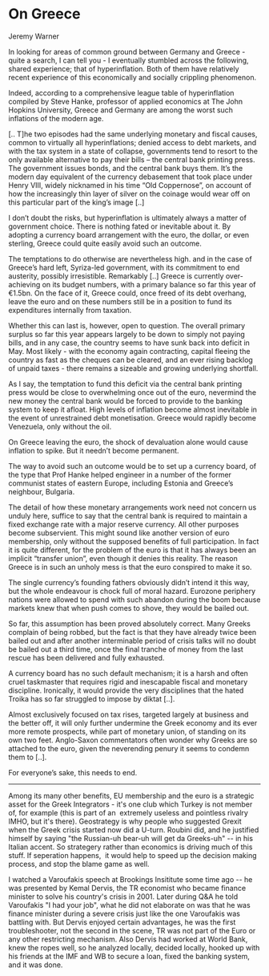 # On Greece

Jeremy Warner

In looking for areas of common ground between Germany and Greece - quite a search, I can tell you - I eventually stumbled across the following, shared experience; that of hyperinflation. Both of them have relatively recent experience of this economically and socially crippling phenomenon.

Indeed, according to a comprehensive league table of hyperinflation compiled by Steve Hanke, professor of applied economics at The John Hopkins University, Greece and Germany are among the worst such inflations of the modern age.

[.. T]he two episodes had the same underlying monetary and fiscal causes, common to virtually all hyperinflations; denied access to debt markets, and with the tax system in a state of collapse, governments tend to resort to the only available alternative to pay their bills – the central bank printing press. The government issues bonds, and the central bank buys them. It’s the modern day equivalent of the currency debasement that took place under Henry VIII, widely nicknamed in his time “Old Coppernose”, on account of how the increasingly thin layer of silver on the coinage would wear off on this particular part of the king’s image [..]

I don’t doubt the risks, but hyperinflation is ultimately always a matter of government choice. There is nothing fated or inevitable about it. By adopting a currency board arrangement with the euro, the dollar, or even sterling, Greece could quite easily avoid such an outcome.

The temptations to do otherwise are nevertheless high. and in the case of Greece’s hard left, Syriza-led government, with its commitment to end austerity, possibly irresistible. Remarkably [..] Greece is currently over-achieving on its budget numbers, with a primary balance so far this year of €1.5bn. On the face of it, Greece could, once freed of its debt overhang, leave the euro and on these numbers still be in a position to fund its expenditures internally from taxation.

Whether this can last is, however, open to question. The overall primary surplus so far this year appears largely to be down to simply not paying bills, and in any case, the country seems to have sunk back into deficit in May. Most likely - with the economy again contracting, capital fleeing the country as fast as the cheques can be cleared, and an ever rising backlog of unpaid taxes - there remains a sizeable and growing underlying shortfall.

As I say, the temptation to fund this deficit via the central bank printing press would be close to overwhelming once out of the euro, nevermind the new money the central bank would be forced to provide to the banking system to keep it afloat. High levels of inflation become almost inevitable in the event of unrestrained debt monetisation. Greece would rapidly become Venezuela, only without the oil.

On Greece leaving the euro, the shock of devaluation alone would cause inflation to spike. But it needn’t become permanent.

The way to avoid such an outcome would be to set up a currency board, of the type that Prof Hanke helped engineer in a number of the former communist states of eastern Europe, including Estonia and Greece’s neighbour, Bulgaria.

The detail of how these monetary arrangements work need not concern us unduly here, suffice to say that the central bank is required to maintain a fixed exchange rate with a major reserve currency. All other purposes become subservient. This might sound like another version of euro membership, only without the supposed benefits of full participation. In fact it is quite different, for the problem of the euro is that it has always been an implicit “transfer union”, even though it denies this reality. The reason Greece is in such an unholy mess is that the euro conspired to make it so.

The single currency’s founding fathers obviously didn’t intend it this way, but the whole endeavour is chock full of moral hazard. Eurozone periphery nations were allowed to spend with such abandon during the boom because markets knew that when push comes to shove, they would be bailed out.

So far, this assumption has been proved absolutely correct. Many Greeks complain of being robbed, but the fact is that they have already twice been bailed out and after another interminable period of crisis talks will no doubt be bailed out a third time, once the final tranche of money from the last rescue has been delivered and fully exhausted.

A currency board has no such default mechanism; it is a harsh and often cruel taskmaster that requires rigid and inescapable fiscal and monetary discipline. Ironically, it would provide the very disciplines that the hated Troika has so far struggled to impose by diktat [..].

Almost exclusively focused on tax rises, targeted largely at business and the better off, it will only further undermine the Greek economy and its ever more remote prospects, while part of monetary union, of standing on its own two feet. Anglo-Saxon commentators often wonder why Greeks are so attached to the euro, given the neverending penury it seems to condemn them to [..].

For everyone’s sake, this needs to end.


---

Among its many other benefits, EU membership and the euro is a strategic asset for the Greek Integrators - it's one club which Turkey is not member of, for example (this is part of an  extremely useless and pointless rivalry IMHO, but it's there). Geostrategy is why people who suggested Grexit when the Greek crisis started now did a U-turn. Roubini did, and he justified himself by saying "the Russian-uh bear-uh will get da Greeks-uh" -- in his Italian accent. So strategery rather than economics is driving much of this stuff. If seperation happens,  it would help to speed up the decision making process, and stop the blame game as well.

I watched a Varoufakis speech at Brookings Insititute some time ago -- he was presented by Kemal Dervis, the TR economist who became finance minister to solve his country's crisis in 2001. Later during Q&A he told Varoufakis "I had your job", what he did not elaborate on was that he was finance minister during a severe crisis just like the one Varoufakis was battling with. But Dervis enjoyed certain advantages, he was the first troubleshooter, not the second in the scene, TR was not part of the Euro or any other restricting mechanism. Also Dervis had worked at World Bank, knew the ropes well, so he analyzed locally, decided locally, hooked up with his friends at the IMF and WB to secure a loan, fixed the banking system, and it was done.









